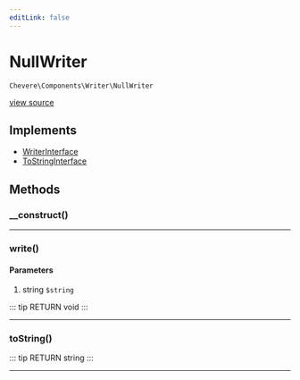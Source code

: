 ```yaml
---
editLink: false
---
```


# NullWriter

`Chevere\Components\Writer\NullWriter`

[view source](https://github.com/chevere/chevere/blob/master/Writer/NullWriter.php)

## Implements

- [WriterInterface](../../Interfaces/Writer/WriterInterface.md)
- [ToStringInterface](../../Interfaces/Common/ToStringInterface.md)

## Methods

### __construct()

---

### write()

#### Parameters

1. string `$string`

::: tip RETURN
void
:::

---

### toString()

::: tip RETURN
string
:::

---
